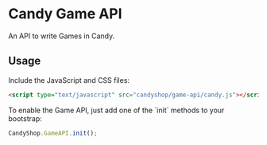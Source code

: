 # Candy Game API
An API to write Games in Candy.

## Usage
Include the JavaScript and CSS files:

```HTML
<script type="text/javascript" src="candyshop/game-api/candy.js"></script>
```

To enable the Game API, just add one of the ´init´ methods to your bootstrap:

```JavaScript
CandyShop.GameAPI.init();
```